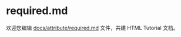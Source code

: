 required.md
===

欢迎您编辑 <a target="__blank" href="https://github.com/jaywcjlove/html-tutorial/blob/master/docs/attribute/required.md">docs/attribute/required.md</a> 文件，共建 HTML Tutorial 文档。